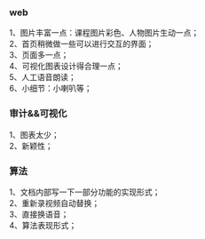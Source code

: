 ### web
1、图片丰富一点：课程图片彩色、人物图片生动一点；<br>
2、首页稍微做一些可以进行交互的界面；<br>
3、页面多一点；<br>
4、可视化图表设计得合理一点；<br>
5、人工语音朗读；<br>
6、小细节：小喇叭等；<br>
### 审计&&可视化
1、图表太少；<br>
2、新颖性；<br>
### 算法
1、文档内部写一下一部分功能的实现形式；<br>
2、重新录视频自动替换；<br>
3、直接换语音；<br>
4、算法表现形式；<br>